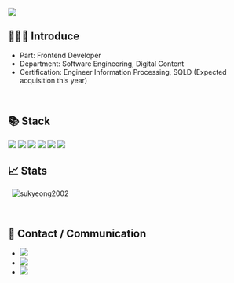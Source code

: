 <p align='left'>
    <img src="https://capsule-render.vercel.app/api?type=waving&color=gradient&height=250&section=header&text=Thank%20you%20&animation=fadeIn&fontAlignY=38&desc=for%20coming%20here%20!%20&descAlignY=51&descAlign=70"/>
</p>

## 🙋🏻‍♀ Introduce 
- Part: Frontend Developer 
- Department: Software Engineering, Digital Content
- Certification: Engineer Information Processing, SQLD (Expected acquisition this year) 
<br>

## 📚 Stack
<p>
<div align="left">
  <img src="https://img.shields.io/badge/html5-E34F26.svg?style=for-the-badge&logo=html5&logoColor=white" />
<img src="https://img.shields.io/badge/css3-1572B6.svg?style=for-the-badge&logo=css3&logoColor=white" />
<img src="https://img.shields.io/badge/javascript-F7DF1E.svg?style=for-the-badge&logo=javascript&logoColor=20232a" />
	<img src="https://img.shields.io/badge/Vue.js-35495E?style=for-the-badge&logo=vue.js&logoColor=4FC08D" />
	  <img src="https://img.shields.io/badge/react-20232a.svg?style=for-the-badge&logo=react&logoColor=61DAFB" />
  <img src="https://img.shields.io/badge/styled--components-DB7093?style=for-the-badge&logo=styled-components&logoColor=ffd35b" />
</div>
</p>	

## 📈 Stats
<p>&nbsp;
  <img align="legt" src="https://github-readme-stats.vercel.app/api?username=sukyeong2002&show_icons=true&theme=radical&locale=en" alt="sukyeong2002" />
</p>
<br>

## 💬 Contact / Communication
- <a href="mailto:osukyeong0109@gmail.co.kr">
		<img src="https://img.shields.io/badge/Mail-30B980?style=flat&logo=Gmail&logoColor=white" />
	</a>
- <a href="https://m.blog.naver.com/osukyeong0109">
		<img src="https://img.shields.io/badge/Blog-FF9800?style=flat&logo=Blogger&logoColor=white" />
	</a>
- <a href="https://www.notion.so/e2a3a54039954145945142c59fd2362f?v=634fb5086e824ecba430165a817934e7">
		<img src="https://img.shields.io/badge/Notion-000000?style=flat&logo=Notion&logoColor=white" />
	</a>
